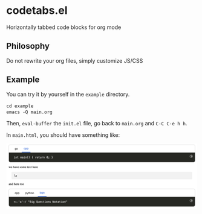 # codetabs.el

Horizontally tabbed code blocks for org mode

## Philosophy

Do not rewrite your org files, simply customize JS/CSS

## Example

You can try it by yourself in the `example` directory.

```
cd example
emacs -Q main.org
```

Then, `eval-buffer` the `init.el` file, go back to `main.org` and `C-C C-e h h`.

In `main.html`, you should have something like:

![screenshot](./assets/screenshot.jpg)
